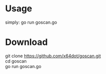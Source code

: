 # Usage
simply: go run goscan.go
# Download 

git clone https://github.com/x64dot/goscan.git <br>
cd goscan<br>
go run goscan.go


